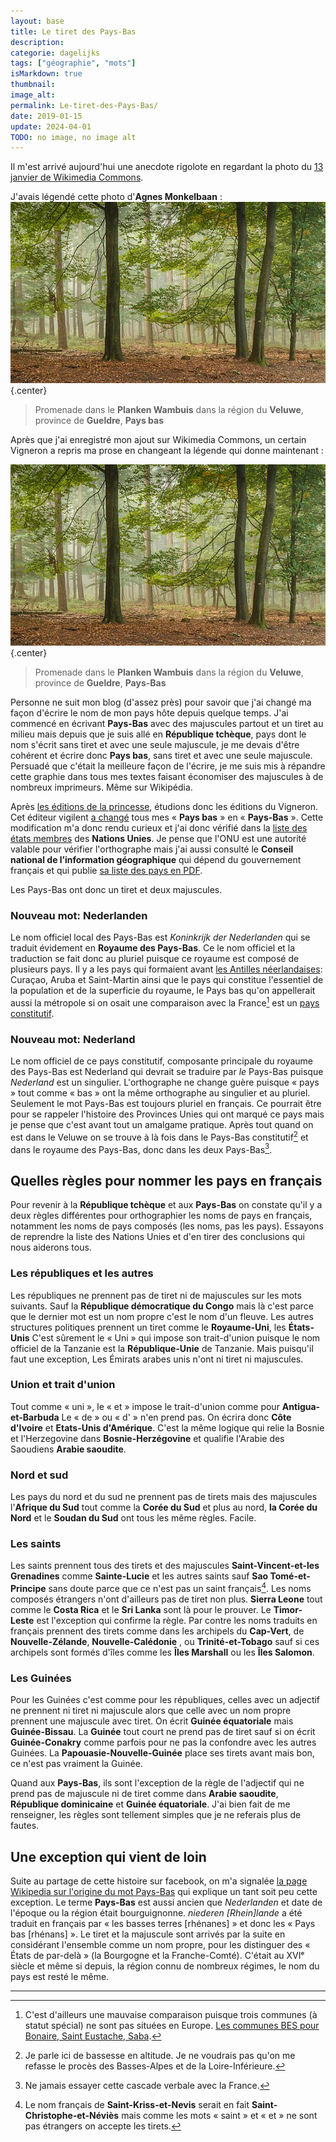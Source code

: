 ```yaml
---
layout: base
title: Le tiret des Pays-Bas
description: 
categorie: dagelijks
tags: ["géographie", "mots"]
isMarkdown: true
thumbnail: 
image_alt: 
permalink: Le-tiret-des-Pays-Bas/
date: 2019-01-15
update: 2024-04-01
TODO: no image, no image alt
---
```




Il m'est arrivé aujourd'hui une anecdote rigolote en regardant la photo du [13 janvier de Wikimedia Commons](https://commons.wikimedia.org/wiki/File:Wandelen_over_de_Planken_Wambuis_vanuit_Mossel_069_A.jpg).  

J'avais légendé cette photo d'**Agnes Monkelbaan** :
![Promenade dans le Planken Wambuis dans la région du Veluwe, province de Gueldre, Pays-Bas](Wandelen_over_de_Planken_Wambuis_vanuit_Mossel_069_A.jpg){.center}
> Promenade dans le **Planken Wambuis** dans la région du **Veluwe**, province de **Gueldre**, **Pays bas**

Après que j'ai enregistré mon ajout sur Wikimedia Commons, un certain Vigneron a repris ma prose en changeant la légende qui donne maintenant :

![Promenade dans le Planken Wambuis dans la région du Veluwe, province de Gueldre, Pays-Bas](Wandelen_over_de_Planken_Wambuis_vanuit_Mossel_069_A.jpg){.center}
> Promenade dans le **Planken Wambuis** dans la région du **Veluwe**, province de **Gueldre**, **Pays-Bas**

Personne ne suit mon blog (d'assez près) pour savoir que j'ai changé ma façon d'écrire le nom de mon pays hôte depuis quelque temps. J'ai commencé en écrivant **Pays-Bas** avec des majuscules partout et un tiret au milieu mais depuis que je suis allé en **République tchèque**, pays dont le nom s'écrit sans tiret et avec une seule majuscule, je me devais d'être cohérent et écrire donc **Pays bas**, sans tiret et avec une seule majuscule. Persuadé que c'était la meilleure façon de l'écrire, je me suis mis à répandre cette graphie dans tous mes textes faisant économiser des majuscules à de nombreux imprimeurs. Même sur Wikipédia.

Après [les éditions de la princesse](/editions-de-la-princesse), étudions donc les éditions du Vigneron. Cet éditeur vigilent [a changé](https://commons.wikimedia.org/w/index.php?title=File:Wandelen_over_de_Planken_Wambuis_vanuit_Mossel_069_A.jpg&diff=334715183&oldid=334555068) tous mes « **Pays bas** » en « **Pays-Bas** ». Cette modification m'a donc rendu curieux et j'ai donc vérifié dans la [liste des états membres](http://www.un.org/fr/member-states/) des **Nations Unies**. Je pense que l'ONU est une autorité valable pour vérifier l'orthographe mais j'ai aussi consulté le **Conseil national de l’information géographique** qui dépend du gouvernement français et qui publie [sa liste des pays en PDF](http://cnig.gouv.fr/wp-content/uploads/2018/07/CNT-CNIG-Pays-et-villes-du-monde_r%C3%A9sum%C3%A9.pdf).

Les Pays-Bas ont donc un tiret et deux majuscules.

### Nouveau mot: Nederlanden

Le nom officiel local des Pays-Bas est *Koninkrijk der Nederlanden* qui se traduit évidement en **Royaume des Pays-Bas**. Ce le nom officiel et la traduction se fait donc au pluriel puisque ce royaume est composé de plusieurs pays. Il y a les pays qui formaient avant [les Antilles néerlandaises](/nouveaux-codes-iso-hollandais): Curaçao, Aruba et Saint-Martin ainsi que le pays qui constitue l'essentiel de la population et de la superficie du royaume, le Pays bas qu'on appellerait aussi la métropole si on osait une comparaison avec la France[^1] est un [pays constitutif](https://fr.wikipedia.org/wiki/Pays_constitutif).

### Nouveau mot: Nederland

Le nom officiel de ce pays constitutif, composante principale du royaume des Pays-Bas est Nederland qui devrait se traduire par *le* Pays-Bas puisque *Nederland* est un singulier. L'orthographe ne change guère puisque « pays » tout comme « bas » ont la même orthographe au singulier et au pluriel. Seulement le mot Pays-Bas est toujours pluriel en français. Ce pourrait être pour se rappeler l'histoire des Provinces Unies qui ont marqué ce pays mais je pense que c'est avant tout un amalgame pratique. Après tout quand on est dans le Veluwe on se trouve à là fois dans le Pays-Bas constitutif[^2] et dans le royaume des Pays-Bas, donc dans les deux Pays-Bas[^3].

## Quelles règles pour nommer les pays en français

Pour revenir à la **République tchèque** et aux **Pays-Bas** on constate qu'il y a deux règles différentes pour orthographier les noms de pays en français, notamment les noms de pays composés (les noms, pas les pays). Essayons de reprendre la liste des Nations Unies et d'en tirer des conclusions qui nous aiderons tous.

### Les républiques et les autres
Les républiques ne prennent pas de tiret ni de majuscules sur les mots suivants. Sauf la **République démocratique du Congo** mais là c'est parce que le dernier mot est un nom propre c'est le nom d'un fleuve. Les autres structures politiques prennent un tiret comme le **Royaume-Uni**, les **États-Unis** C'est sûrement le « Uni » qui impose son trait-d'union puisque le nom officiel de la Tanzanie est la **République-Unie** de Tanzanie. Mais puisqu'il faut une exception, Les Émirats arabes unis n'ont ni tiret ni majuscules.

### Union et trait d'union
Tout comme « uni », le « et » impose le trait-d'union comme pour **Antigua-et-Barbuda** Le « de » ou « d' » n'en prend pas. On écrira donc **Côte d'Ivoire** et **Etats-Unis d'Amérique**. C'est la même logique qui relie la Bosnie et l'Herzegovine dans **Bosnie-Herzégovine** et qualifie l'Arabie des Saoudiens **Arabie saoudite**.

### Nord et sud
Les pays du nord et du sud ne prennent pas de tirets mais des majuscules l'**Afrique du Sud** tout comme la **Corée du Sud** et plus au nord, **la Corée du Nord** et le **Soudan du Sud** ont tous les même règles. Facile.

### Les saints
Les saints prennent tous des tirets et des majuscules **Saint-Vincent-et-les Grenadines** comme **Sainte-Lucie** et les autres saints sauf **Sao Tomé-et-Principe** sans doute parce que ce n'est pas un saint français[^4]. Les noms composés étrangers n'ont d'ailleurs pas de tiret non plus. **Sierra Leone** tout comme le **Costa Rica** et le **Sri Lanka** sont là pour le prouver. Le **Timor-Leste** est l'exception qui confirme la règle. Par contre les noms traduits en français prennent des tirets comme dans les archipels du **Cap-Vert**, de **Nouvelle-Zélande**, **Nouvelle-Calédonie** , ou **Trinité-et-Tobago** sauf si ces archipels sont formés d'îles comme les **Îles Marshall** ou les **Îles Salomon**.

### Les Guinées
Pour les Guinées c'est comme pour les républiques, celles avec un adjectif ne prennent ni tiret ni majuscule alors que celle avec un nom propre prennent une majuscule avec tiret. On écrit **Guinée équatoriale** mais **Guinée-Bissau**. La **Guinée** tout court ne prend pas de tiret sauf si on écrit **Guinée-Conakry** comme parfois pour ne pas la confondre avec les autres Guinées. La **Papouasie-Nouvelle-Guinée** place ses tirets avant mais bon, ce n'est pas vraiment la Guinée.

Quand aux **Pays-Bas**, ils sont l'exception de la règle de l'adjectif qui ne prend pas de majuscule ni de tiret comme dans **Arabie saoudite**, **République dominicaine** et **Guinée équatoriale**. J'ai bien fait de me renseigner, les règles sont tellement simples que je ne referais plus de fautes.

## Une exception qui vient de loin
Suite au partage de cette histoire sur facebook, on m'a signalée [la page Wikipedia sur l'origine du mot Pays-Bas](https://fr.wikipedia.org/wiki/Pays-Bas_(toponymie)) qui explique un tant soit peu cette exception. Le terme **Pays-Bas** est aussi ancien que *Nederlanden* et date de l'époque ou la région était bourguignonne. *niederen [Rhein]lande* a été traduit en français par « les basses terres [rhénanes] » et donc les « Pays bas [rhénans] ».  Le tiret et la majuscule sont arrivés par la suite en considérant l'ensemble comme un nom propre, pour les distinguer des « États de par-delà » (la Bourgogne et la Franche-Comté). C'était au XVIᵉ siècle et même si depuis, la région connu de nombreux régimes, le nom du pays est resté le même.

---
[^1]: C'est d'ailleurs une mauvaise comparaison puisque trois communes (à statut spécial) ne sont pas situées en Europe. [Les communes BES pour Bonaire, Saint Eustache, Saba](/nouveaux-codes-iso-hollandais).
[^2]: Je parle ici de bassesse en altitude. Je ne voudrais pas qu'on me refasse le procès des Basses-Alpes et de la Loire-Inférieure.
[^3]: Ne jamais essayer cette cascade verbale avec la France.
[^4]: Le nom français de **Saint-Kriss-et-Nevis** serait en fait **Saint-Christophe-et-Néviès** mais comme les mots « saint » et « et » ne sont pas étrangers on accepte les tirets.


<!-- post notes:
Les tirets dans les toponymes aux Pays-Bas aussi ?
http://meinamsterdam.nl/admin/post.php?id=78
https://fr.wikipedia.org/wiki/Edam-Volendam
http://monsu.desiderio.free.fr/curiosites/villes.html
--->
